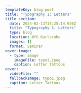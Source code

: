 ```yaml
---
templateKey: blog-post
title: "Typography 1: Letters"
title section:
  date: 2024-02-13T14:25:14.956Z
  title: "Typography 1: Letters"
  type: blog
  location: HfG Karlsruhe
  images: []
  format: Seminar
cover-image:
  - type: image
    imageFile: typo1.jpeg
    caption: Letter Tattoos
cover:
  videoFile: ""
  fallbackImage: typo1.jpeg
  caption: Letter Tattoos
---
```

